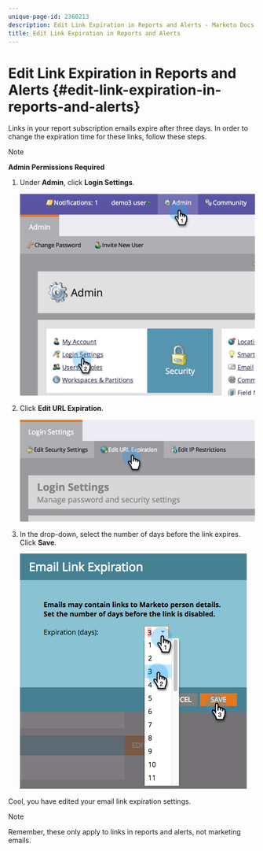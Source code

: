```yaml
---
unique-page-id: 2360213
description: Edit Link Expiration in Reports and Alerts - Marketo Docs - Product Documentation
title: Edit Link Expiration in Reports and Alerts
---
```


# Edit Link Expiration in Reports and Alerts {#edit-link-expiration-in-reports-and-alerts}

Links in your report subscription emails expire after three days. In order to change the expiration time for these links, follow these steps.

>[!NOTE]
>
>**Admin Permissions Required**

1. Under **Admin**, click **Login Settings**.

   ![](assets/image2014-9-24-11-3a33-3a31.png)

1. Click **Edit URL Expiration**.

   ![](assets/image2014-9-24-11-3a33-3a43.png)

1. In the drop-down, select the number of days before the link expires. Click **Save**.

   ![](assets/emaillinkexpiration.png)

Cool, you have edited your email link expiration settings.

>[!NOTE]
>
>Remember, these only apply to links in reports and alerts, not marketing emails.
